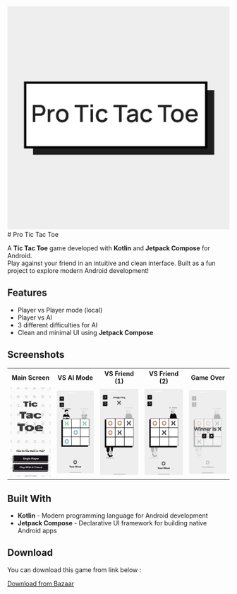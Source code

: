 <img src="app/src/main/tic_tac_toe_icon-playstore.png" width="1000" alt="Icon"/>
# Pro Tic Tac Toe

A **Tic Tac Toe** game developed with **Kotlin** and **Jetpack Compose** for Android.  
Play against your friend in an intuitive and clean interface. Built as a fun project to explore
modern Android development!

## Features

- Player vs Player mode (local)
- Player vs AI
- 3 different difficulties for AI
- Clean and minimal UI using **Jetpack Compose**

## Screenshots

<table>
  <tr>
    <th style="width: 220px; text-align: center;">Main Screen</th>
    <th style="width: 220px; text-align: center;">VS AI Mode</th>
    <th style="width: 220px; text-align: center;">VS Friend (1)</th>
    <th style="width: 220px; text-align: center;">VS Friend (2)</th>
    <th style="width: 220px; text-align: center;">Game Over</th>
  </tr>
  <tr>
    <td >
      <img src="screenshots/main_screen.jpg" width="576" alt="Main Screen"/>
    </td>
    <td >
      <img src="screenshots/vs_ai.jpg" width="576" alt="VS AI"/>
    </td>
    <td >
      <img src="screenshots/x_turn.jpg" width="576" alt="VS Friend (1)"/>
    </td>
    <td >
      <img src="screenshots/o_turn.jpg" width="576" alt="VS Friend (2)"/>
    </td>
    <td >
      <img src="screenshots/game_over.jpg" width="576" alt="Game Over"/>
    </td>
  </tr>
</table>

## Built With

- **Kotlin** - Modern programming language for Android development
- **Jetpack Compose** - Declarative UI framework for building native Android apps

## Download

You can download this game from link below :

[Download from Bazaar](https://cafebazaar.ir/app/com.amirali_apps.tictactoe?ref=share)
